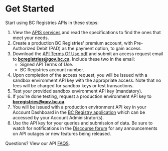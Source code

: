 # Get Started

Start using BC Registries APIs in these steps:

1. View the [APIS services](/apis-summary) and read the specifications to find the ones that meet your needs.
2. Create a production BC Registries' premium account, with Pre-Authorized Debit (PAD) as the payment option, to gain access.
3. Download the <a href="../api-terms-of-use.pdf" download="API-Terms-of-Use.pdf" target="_blank">API Terms Of Use.pdf</a> and submit an access request email to **bcregistries@gov.bc.ca**. Include these two in the email:
   - Signed API Terms of Use.
   - BC Registries account number.
4. Upon completion of the access request, you will be issued with a sandbox environment API key with the appropriate access. Note that no fees will be charged for sandbox keys or test transactions.
5. Test your provided sandbox environment API key (mandatory).
6. If you're done testing, request a production environment API key to **bcregistries@gov.bc.ca**.
7. You will be issued with a production environment API key in your Account Dashboard in the <a href="https://www.bcregistry.gov.bc.ca/" target="_blank">BC Registry application</a> which can be accessed by your Account Administrator(s).
8. Use the API key for your queries and submission of data. Be sure to watch for notifications in the <a href="https://discourse.onebc.ca/c/announcements/11" target="_blank">Discourse forum</a> for any announcements on API outages or new features being released.

Questions? View our API [FAQS](/api-services-faqs).

